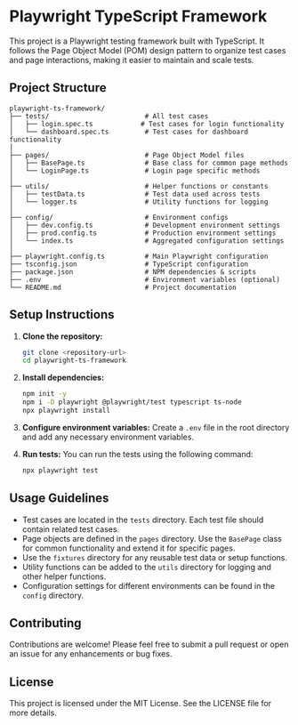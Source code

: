 # Playwright TypeScript Framework

This project is a Playwright testing framework built with TypeScript. It follows the Page Object Model (POM) design pattern to organize test cases and page interactions, making it easier to maintain and scale tests.

## Project Structure

```
playwright-ts-framework/
├── tests/                        # All test cases
│   ├── login.spec.ts            # Test cases for login functionality
│   └── dashboard.spec.ts         # Test cases for dashboard functionality
│
├── pages/                        # Page Object Model files
│   ├── BasePage.ts               # Base class for common page methods
│   └── LoginPage.ts              # Login page specific methods
│
├── utils/                        # Helper functions or constants
│   ├── testData.ts               # Test data used across tests
│   └── logger.ts                 # Utility functions for logging
│
├── config/                       # Environment configs
│   ├── dev.config.ts             # Development environment settings
│   ├── prod.config.ts            # Production environment settings
│   └── index.ts                  # Aggregated configuration settings
│
├── playwright.config.ts          # Main Playwright configuration
├── tsconfig.json                 # TypeScript configuration
├── package.json                  # NPM dependencies & scripts
├── .env                          # Environment variables (optional)
└── README.md                     # Project documentation
```

## Setup Instructions

1. **Clone the repository:**
   ```bash
   git clone <repository-url>
   cd playwright-ts-framework
   ```

2. **Install dependencies:**
   ```bash
   npm init -y
   npm i -D playwright @playwright/test typescript ts-node
   npx playwright install
   ```

3. **Configure environment variables:**
   Create a `.env` file in the root directory and add any necessary environment variables.

4. **Run tests:**
   You can run the tests using the following command:
   ```bash
   npx playwright test
   ```

## Usage Guidelines

- Test cases are located in the `tests` directory. Each test file should contain related test cases.
- Page objects are defined in the `pages` directory. Use the `BasePage` class for common functionality and extend it for specific pages.
- Use the `fixtures` directory for any reusable test data or setup functions.
- Utility functions can be added to the `utils` directory for logging and other helper functions.
- Configuration settings for different environments can be found in the `config` directory.

## Contributing

Contributions are welcome! Please feel free to submit a pull request or open an issue for any enhancements or bug fixes.

## License

This project is licensed under the MIT License. See the LICENSE file for more details.
